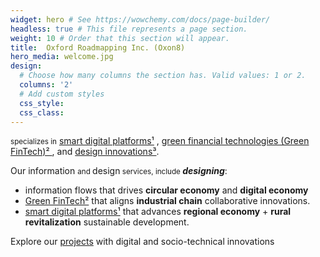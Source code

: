 ```yaml
---
widget: hero # See https://wowchemy.com/docs/page-builder/
headless: true # This file represents a page section.
weight: 10 # Order that this section will appear.
title:  Oxford Roadmapping Inc. (Oxon8)
hero_media: welcome.jpg
design:
  # Choose how many columns the section has. Valid values: 1 or 2.
  columns: '2'
  # Add custom styles
  css_style: 
  css_class: 
---
```

<small class="text-muted">specializes in</small>
<span class="highlight-container highlight-yellow"><span class="highlight"><a href="#腳注">smart digital platforms¹</a></span></span>
, 
 <span class="highlight-container highlight-green"><span class="highlight"><a href="#腳注">green financial technologies (Green FinTech)² </a></span></span>
, and
<span class="highlight-container highlight-fushia"><span class="highlight"><a href="#腳注">design innovations³</a></span></span>.

Our 
<small class="text-muted"></small>information <small class="text-muted"> and </small>design<small class="text-muted"> services, include </small>***designing***:

*  <span class="highlight-container highlight-blue"><span class="highlight">information flows</span></span> 
that drives  **circular economy** and **digital economy**
*   <span class="highlight-container highlight-green"><span class="highlight"><a href="#腳注">  Green FinTech²</a></span></span> 
that aligns **industrial chain** collaborative innovations.
*   <span class="highlight-container highlight-yellow"><span class="highlight"><a href="#腳注"> smart digital platforms¹</a></span></span> 
that advances **regional economy** + **rural revitalization** sustainable development.

Explore our [projects]() with digital and socio-technical innovations